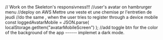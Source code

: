 // Work on the Skeleton's responsivness!!!
//user's avatar on hambrurger menu
//deploy on AWS
Mettre une veste et une chemise pr l'entretien de jeudi
//do the same , when the user tries to register through a device mobile
const loggedAvatarMobile = JSON.parse(
localStorage.getItem("avatarMobileScreen")
);
//add toggle btn for the color of the background of the app ------ implemet a dark mode.
